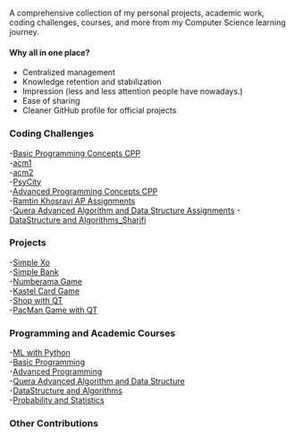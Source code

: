 A comprehensive collection of my personal projects, academic work, coding challenges, courses, and more from my Computer Science learning journey.
  
#### Why all in one place?
  - Centralized management
  - Knowledge retention and stabilization
  - Impression (less and less attention people have nowadays.)
  - Ease of sharing
  - Cleaner GitHub profile for official projects
  
  
  
### Coding Challenges
-[Basic Programming Concepts CPP](./Courses/1.Basic_Programming/0.Assignments_and_Practices/)  
-[acm1](./Other_Codes/1.Contests/acm_icpc_1/)  
-[acm2](./Other_Codes/1.Contests/acm_icpc_2/)  
-[PsyCity](./Other_Codes/1.Contests/PsyCity/)  
-[Advanced Programming Concepts CPP](./Courses/2.Advanced_Programming/0.Assignments_and_Practices)  
-[Ramtin Khosravi AP Assignments](./Courses/2.Advanced_Programming/0.Ramtin_Khosravi_Course)  
-[Quera Advanced Algorithm and Data Structure Assignments](./Courses/3.Quera_advanced_algorithm_and_data_structure_course)
-[DataStructure and  Algorithms_Sharifi](./Courses/4.Data_Structure_and_Algorithm/)  
  
### Projects
-[Simple Xo](./Courses/1.Basic_Programming/1.Simple_XO/)  
-[Simple Bank](./Courses/1.Basic_Programming/2.Simple_Bank/)  
-[Numberama Game](./Courses/1.Basic_Programming/3.Numberama/)  
-[Kastel Card Game](./Courses/2.Advanced_Programming/1.Kastel/)  
-[Shop with QT](./Courses/2.Advanced_Programming/2.Shop/)  
-[PacMan Game with QT](./Courses/2.Advanced_Programming/3.PacMan/)  
  
  
### Programming and Academic Courses
-[ML with Python](./Courses/0.Machine_Learning_With_Python/)  
-[Basic Programming](./Courses/1.Basic_Programming/)  
-[Advanced Programming](./Courses/2.Advanced_Programming/)  
-[Quera Advanced Algorithm and Data Structure](./Courses/3.Quera_advanced_algorithm_and_data_structure_course/)  
-[DataStructure and  Algorithms](./Courses/4.Data_Structure_and_Algorithm/)  
-[Probability and Statistics](./Courses/5.Probability_Statistics/)  
  
  

### Other Contributions